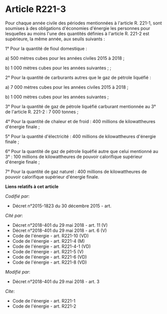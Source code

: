 # Article R221-3

Pour chaque année civile des périodes mentionnées à l'article R. 221-1, sont soumises à des obligations d'économies d'énergie
les personnes pour lesquelles au moins l'une des quantités définies à l'article R. 221-2 est supérieure, la même année, aux
seuils suivants :

1° Pour la quantité de fioul domestique :

a) 500 mètres cubes pour les années civiles 2015 à 2018 ;

b) 1 000 mètres cubes pour les années suivantes ;      ;

2° Pour la quantité de carburants autres que le gaz de pétrole liquéfié :

a) 7 000 mètres cubes pour les années civiles 2015 à 2018 ;

b) 1 000 mètres cubes pour les années suivantes ;

3° Pour la quantité de gaz de pétrole liquéfié carburant mentionnée au 3° de l'article R. 221-2 : 7 000 tonnes ;

4° Pour la quantité de chaleur et de froid : 400 millions de kilowattheures d'énergie finale ;

5° Pour la quantité d'électricité : 400 millions de kilowattheures d'énergie finale ;

6° Pour la quantité de gaz de pétrole liquéfié autre que celui mentionné au 3° : 100 millions de kilowattheures de pouvoir
calorifique supérieur d'énergie finale ;

7° Pour la quantité de gaz naturel : 400 millions de kilowattheures de pouvoir calorifique supérieur d'énergie finale.

**Liens relatifs à cet article**

_Codifié par_:

  - Décret n°2015-1823 du 30 décembre 2015 - art.

_Cité par_:

  - Décret n°2018-401 du 29 mai 2018 - art. 11 (V)
  - Décret n°2018-401 du 29 mai 2018 - art. 6 (V)
  - Code de l'énergie - art. R221-10 (VD)
  - Code de l'énergie - art. R221-4 (M)
  - Code de l'énergie - art. R221-4-1 (VD)
  - Code de l'énergie - art. R221-5 (V)
  - Code de l'énergie - art. R221-6 (VD)
  - Code de l'énergie - art. R221-8 (VD)

_Modifié par_:

  - Décret n°2018-401 du 29 mai 2018 - art. 3

_Cite_:

  - Code de l'énergie - art. R221-1
  - Code de l'énergie - art. R221-2
